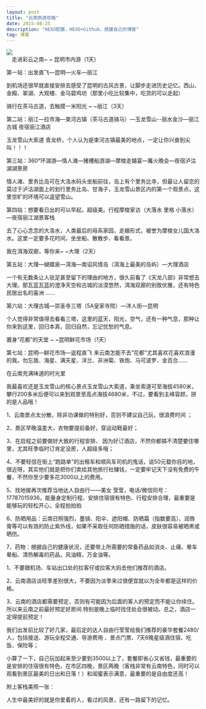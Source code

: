 ```yaml
---
layout: post
title: "云南旅游攻略"
date: 2015-08-25 
description: "HEXO配置，HEXO+Github，搭建自己的博客"
tag: 博客 
---   
```

<div>
 <img src="http://gss0.baidu.com/94o3dSag_xI4khGko9WTAnF6hhy/lvpics/h=800/sign=3da1b9b82b34349b6b066385f9eb1521/4ec2d5628535e5ddff9dfd7d75c6a7efcf1b62da.jpg" width:50px,height:50px>
           </div>
　走进彩云之南~ ~ 昆明市内游（1天） 

第一站：出发直飞—昆明—火车—丽江 

到机场还很早就直接安排去感受了昆明的古风古景，让脚步走进历史记忆。西山、金殿、翠湖、大观楼、金马碧鸡坊（那里小吃比较集中，吃货的可以走起） 

骑行在茶马古道，去触摸一米阳光 ~ ~丽江（3天） 

第二站：丽江—拉市海—束河古镇（茶马古道骑马）—玉龙雪山--丽水金沙—丽江古城 夜宿丽江酒店 

玉龙雪山大索道 青龙桥，个人认为是束河古镇最美的地点，一定让你兴奋到尖叫！！！ 

第三站：360°环湖游—情人滩—猪槽船游湖—摩梭走婚宴—篝火晚会—夜宿泸沽湖湖景房 

情人滩、里务比岛可在大洛水码头坐船前往，岛上有个里务比寺，但最让人留恋的莫过于泸沽湖面上的划行里务比岛、甘海子，玉龙雪山景区内的第一个观景点，这里空旷的环境可以遥望雪山。 

第四站：想要看日出的可以早起，超级美。行程摩梭家访（大落水 里格 小落水）—夜宿丽江湖景客栈 

去了心心念念的大洛水，人类最后的母系家园，走婚形式，被誉为摩梭女儿国大洛水。这里一定要多花时间，坐坐船、散散步、看看景。 

我在洱海双廊，等你来~ ~大理（2天） 

第五站：大理—蝴蝶泉—洱海—南诏风情岛（洱海上最美的岛屿）—大理酒店 

一个有无数条让人驻足甚至留下的理由的地方，很久前看了《天龙八部》非常想去大理。那瓦蓝瓦蓝的澄净天空和古城的淡漠悠然，洱海双廊的别致优雅，还有特色民居出名的喜洲 ...... 

第六站：大理古城—崇圣寺三塔（5A皇家寺院）—洋人街—昆明 

个人觉得非常值得去看看三塔，这里的蓝天，阳光，空气，还有一种气息，那种让你来到这里，回归本真，回归自然，忘记忧愁的气息。 

置身“花都”的天堂 ~ ~昆明鲜花市场（1天） 

第七站：昆明—鲜花市场—返程直飞
 来云南怎能不去“花都”尤其喜欢花喜欢浪漫的我。勿忘我、海星、满天星、洋兰、非洲菊、铁炮、马可波罗、金百合...... 


在云南充满味道的时光里 

 

 

 

我最喜欢还是玉龙雪山的核心景点玉龙雪山大索道，乘坐索道可至海拔4580米，攀行200多米后便可以来到观景至高点海拔4680米，不过，要看到主峰容颜，拼的是人品哦！ 

 


1、云南景点太分散，除非功课做的特别好，否则不建议自己玩，很浪费时间 ； 

2、景区早晚温差大，衣物要提前备好，穿运动鞋最好； 

3、在启程之前要做好大致的行程安排、 因为好订酒店，不然你都搞不清楚要住哪里，尤其旺季临时订肯定没房，人超级多哦； 

4、不要轻信在街上“跑路单”的出租车和顺风车司机的鬼话，说50元载你目的地，很近呀，其实他们就是把你们卖给其他旅行社赚钱，一定要牢记天下没有免费的午餐，不然你至少要多花3000以上的费用。 

5、找地接再次推荐当地达人自由行——美女 莹莹，电话/微信同号：17787015936，能量身定制行程、安排住宿很有特色、行程安排合理，最重要是能够玩的轻松开心，全程拍拍拍 

6、防晒用品：云南日照强烈，墨镜、阳伞、遮阳帽、防晒霜（指数要高）、润唇膏等可以有效的防止紫外线，如果不采取任何防晒措施的话，皮肤很容易被晒黑或晒伤。 

7、药物：根据自己的健康状况，还要带上所需要的常备药品如消炎、止痛、晕车晕船、清热解毒的药品，风油精，万金油等。 


 

1、不要跟机场、车站出口处的拉客仔或拉客大妈去他们推荐的酒店。 

2、云南酒店淡旺季差别很大，不要因为淡季来过很便宜就以为全年都是这样的价格。 

3、云南的酒店都需要预定，否则有可能因为后面的客人的预定而不能让你续住。所以来云南之前最好预定好房间.特别是晚上临时找住处会很被动。总之，酒店一定得提前预定！ 

我们出发前比较了好几家，最后定的达人自由行莹莹给我们推荐的豪华套餐2480/人，包括接送、游玩全程交通、导游费用 、景点门票、7天6晚星级酒住宿、吃饭、保险等； 

小算了一下，自己玩加起来至少要到3500以上了，套餐即省心又省钱，最重要的是安排的住宿很有特色，在市区四晚，景区两晚（客栈非常有云南特色，同时可以观看到景区最美的日出和日落！）和闺蜜表示满意，最重要的是自由度还高！ 

附上客栈美照一张： 

 




人生中最美好的就是你爱着的人，看过的风景，还有一路留下的记忆。 
